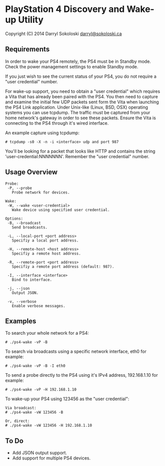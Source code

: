 PlayStation 4 Discovery and Wake-up Utility
===========================================
Copyright (C) 2014 Darryl Sokoloski <darryl@sokoloski.ca>

Requirements
------------
In order to wake your PS4 remotely, the PS4 must be in Standby mode.  Check the power management settings to enable Standby mode.

If you just wish to see the current status of your PS4, you do not require a "user credential" number.

For wake-up support, you need to obtain a "user credential" which requires a Vita that has already been paired with the PS4.  You then need to capture and examine the initial few UDP packets sent form the Vita when launching the PS4 Link application.  Under Unix-like (Linux, BSD, OSX) operating systems you can use tcpdump.  The traffic must be captured from your home network's gateway in order to see these packets.  Ensure the Vita is connecting to the PS4 through it's wired interface.

An example capture using tcpdump:

    # tcpdump -s0 -X -n -i <interface> udp and port 987

You'll be looking for a packet that looks like HTTP and contains the string 'user-credential:NNNNNNN'.  Remember the "user credential" number.

Usage Overview
--------------

    Probe:
     -P, --probe
       Probe network for devices.

    Wake:
     -W, --wake <user-credential>
       Wake device using specified user credential.

    Options:
     -B, --broadcast
       Send broadcasts.

     -L, --local-port <port address>
       Specifiy a local port address.

     -H, --remote-host <host address>
       Specifiy a remote host address.

     -R, --remote-port <port address>
       Specifiy a remote port address (default: 987).

     -I, --interface <interface>
       Bind to interface.

     -j, --json
       Output JSON.

     -v, --verbose
       Enable verbose messages.


Examples
--------

To search your whole network for a PS4:

    # ./ps4-wake -vP -B

To search via broadcasts using a specific network interface, eth0 for example:

    # ./ps4-wake -vP -B -I eth0

To send a probe directly to the PS4 using it's IPv4 address, 192.168.1.10 for example:

    # ./ps4-wake -vP -H 192.168.1.10

To wake-up your PS4 using 123456 as the "user credential":

    Via broadcast:
    # ./ps4-wake -vW 123456 -B

    Or, direct:
    # ./ps4-wake -vW 123456 -H 192.168.1.10


To Do
-----

- Add JSON output support.
- Add support for multiple PS4 devices.

